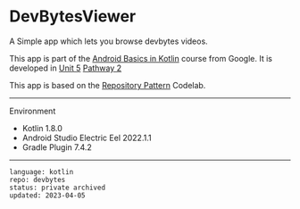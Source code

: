 # DevBytesViewer

A Simple app which lets you browse devbytes videos. 

This app is part of the [Android Basics in Kotlin] course from Google. It is developed in [Unit 5] [Pathway 2]

This app is based on the [Repository Pattern] Codelab.

[Android Basics in Kotlin]: https://developer.android.com/courses/android-basics-kotlin/course
[Unit 5]: https://developer.android.com/courses/android-basics-kotlin/unit-5
[Pathway 2]: https://developer.android.com/courses/pathways/android-basics-kotlin-unit-5-pathway-2
[Repository Pattern]: https://developer.android.com/codelabs/basic-android-kotlin-training-repository-pattern

---

Environment

- Kotlin 1.8.0
- Android Studio Electric Eel 2022.1.1
- Gradle Plugin 7.4.2

---

```
language: kotlin
repo: devbytes
status: private archived
updated: 2023-04-05
```